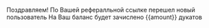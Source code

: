 Поздравляем! По Вашей рефералльной ссылке перешел новый пользователь
На Ваш баланс будет зачислено {{amount}} дукатов